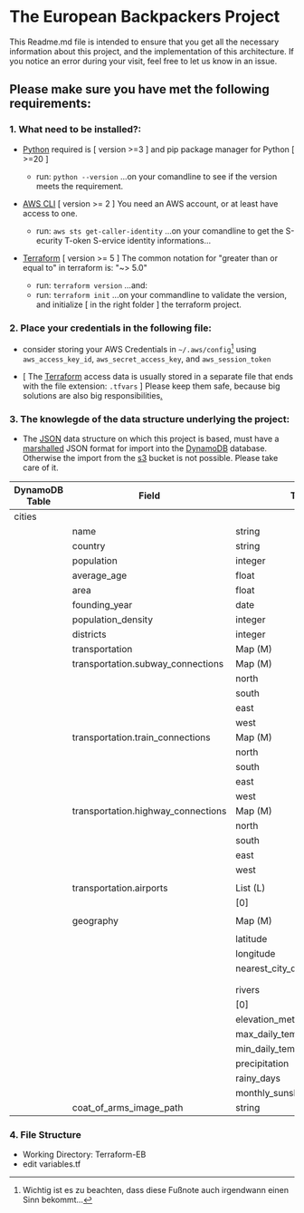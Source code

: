 # The European Backpackers Project
This Readme.md file is intended to ensure that you get all the necessary information about this project, and the implementation of this architecture. If you notice an error during your visit, feel free to let us know in an issue.

## Please make sure you have met the following requirements:

### 1. What need to be installed?:

- [Python](https://www.python.org/downloads/) required is [ version >=3 ] and pip package manager for Python [ >=20 ]

    - run: ```python --version``` ...on your comandline to see if the version meets the requirement.

- [AWS CLI](https://docs.aws.amazon.com/cli/latest/userguide/getting-started-install.html) [ version >= 2 ] You need an AWS account, or at least have access to one.

    - run: `aws sts get-caller-identity` ...on your comandline to get the S-ecurity T-oken S-ervice identity informations...

- [Terraform](https://developer.hashicorp.com/terraform/downloads) [ version >= 5 ] The common notation for "greater than or equal to" in terraform is: "~> 5.0"

    - run: `terraform version` ...and:
    - run: `terraform init` ...on your commandline to validate the version, and initialize [ in the right folder ] the terraform project. 

### 2. Place your credentials in the following file:

- consider storing your AWS Credentials in `~/.aws/config`[^1] using `aws_access_key_id`, `aws_secret_access_key`, and `aws_session_token`

- [ The [Terraform](https://github.com/jamigeo/European_Backpackers/tree/main/Terraform%20templates/credentials.txt) access data is usually stored in a separate file that ends with the file extension: `.tfvars` ] Please keep them safe, because big solutions are also big responsibilities[.](images/stand_alone.jpg)

### 3. The knowlegde of the data structure underlying the project:

- The [JSON](data_structure.json) data structure on which this project is based, must have a [marshalled](https://en.wikipedia.org/wiki/Marshalling_(computer_science)) JSON format for import into the [DynamoDB](https://github.com/jamigeo/European_Backpackers/tree/main/Terraform%20templates/dynamodb.tf) database. Otherwise the import from the [s3](https://github.com/jamigeo/European_Backpackers/tree/main/Terraform%20templates/s3.tf) bucket is not possible. Please take care of it.

| DynamoDB Table                | Field                                     | Type       |
| ----------------------------- | ----------------------------------------- | ---------- |
| cities                        |                                           |            |
|                               | name                                      | string     |
|                               | country                                   | string     |
|                               | population                                | integer    |
|                               | average_age                               | float      |
|                               | area                                      | float      |
|                               | founding_year                             | date       |
|                               | population_density                        | integer    |
|                               | districts                                 | integer    |
|                               | transportation                            | Map (M)    |
|                               | transportation.subway_connections         | Map (M)    |
|                               |                                           | north      | integer    |
|                               |                                           | south      | integer    |
|                               |                                           | east       | integer    |
|                               |                                           | west       | integer    |
|                               | transportation.train_connections          | Map (M)    |
|                               |                                           | north      | integer    |
|                               |                                           | south      | integer    |
|                               |                                           | east       | integer    |
|                               |                                           | west       | integer    |
|                               | transportation.highway_connections        | Map (M)    |
|                               |                                           | north      | integer    |
|                               |                                           | south      | integer    |
|                               |                                           | east       | integer    |
|                               |                                           | west       | integer    |
|                               |                                           |            |
|                               | transportation.airports                    | List (L)   |
|                               |                                           | [0]        | string     |
|                               |                                           |            |
|                               | geography                                 | Map (M)    |
|                               |                                           |            |
|                               |                                           | latitude   | float      |
|                               |                                           | longitude  | float      |
|                               |                                           | nearest_city_distance_km | Map (M) |
|                               |                                           |                                           | value   | float      |
|                               |                                           |                                           | unit    | string     |
|                               |                                           | rivers     | List (L)   |
|                               |                                           | [0]        | string     |
|                               |                                           | elevation_meters | integer |
|                               |                                           | max_daily_temperature_celsius | double |
|                               |                                           | min_daily_temperature_celsius | double |
|                               |                                           | precipitation | string     |
|                               |                                           | rainy_days | integer    |
|                               |                                           | monthly_sunshine_hours | integer |
|                               | coat_of_arms_image_path                   | string     |


### 4. File Structure

- Working Directory: Terraform-EB
- edit variables.tf

[^1]: Wichtig ist es zu beachten, dass diese Fußnote auch irgendwann einen Sinn bekommt...



